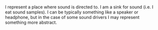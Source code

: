 I represent a place where sound is directed to. I am a sink for sound (i.e. I eat sound samples). I can be typically something like a speaker or headphone, but in the case of some sound drivers I may represent something more abstract.